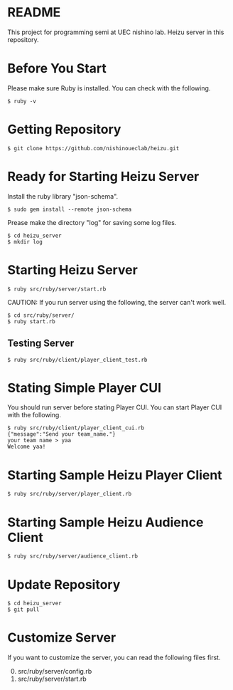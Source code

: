 # README #

This project for programming semi at UEC nishino lab.
Heizu server in this repository.

# Before You Start
Please make sure Ruby is installed.
You can check with the following.
```
$ ruby -v
```

# Getting Repository
```
$ git clone https://github.com/nishinoueclab/heizu.git
```

# Ready for Starting Heizu Server
Install the ruby library "json-schema".
```
$ sudo gem install --remote json-schema
```

Prease make the directory "log" for saving some log files. 
```
$ cd heizu_server
$ mkdir log
```


# Starting Heizu Server
```
$ ruby src/ruby/server/start.rb
```
CAUTION: If you run server using the following, the server can't work well.
```
$ cd src/ruby/server/
$ ruby start.rb
```
## Testing Server
```
$ ruby src/ruby/client/player_client_test.rb
```

# Stating Simple Player CUI
You should run server before stating Player CUI.
You can start Player CUI with the following.
```
$ ruby src/ruby/client/player_client_cui.rb
{"message":"Send your team_name."}
your team name > yaa
Welcome yaa!
```
 

# Starting Sample Heizu Player Client
```
$ ruby src/ruby/server/player_client.rb
```

# Starting Sample Heizu Audience Client
```
$ ruby src/ruby/server/audience_client.rb
```

# Update Repository
```
$ cd heizu_server
$ git pull
```

# Customize Server
If you want to customize the server, you can read the following files first.

0. src/ruby/server/config.rb
0. src/ruby/server/start.rb

